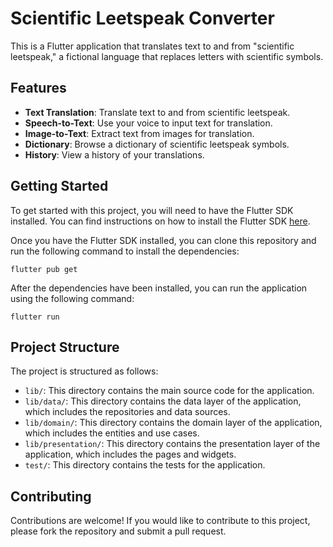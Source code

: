 # Scientific Leetspeak Converter

This is a Flutter application that translates text to and from "scientific leetspeak," a fictional language that replaces letters with scientific symbols.

## Features

*   **Text Translation**: Translate text to and from scientific leetspeak.
*   **Speech-to-Text**: Use your voice to input text for translation.
*   **Image-to-Text**: Extract text from images for translation.
*   **Dictionary**: Browse a dictionary of scientific leetspeak symbols.
*   **History**: View a history of your translations.

## Getting Started

To get started with this project, you will need to have the Flutter SDK installed. You can find instructions on how to install the Flutter SDK [here](https://flutter.dev/docs/get-started/install).

Once you have the Flutter SDK installed, you can clone this repository and run the following command to install the dependencies:

```
flutter pub get
```

After the dependencies have been installed, you can run the application using the following command:

```
flutter run
```

## Project Structure

The project is structured as follows:

*   `lib/`: This directory contains the main source code for the application.
*   `lib/data/`: This directory contains the data layer of the application, which includes the repositories and data sources.
*   `lib/domain/`: This directory contains the domain layer of the application, which includes the entities and use cases.
*   `lib/presentation/`: This directory contains the presentation layer of the application, which includes the pages and widgets.
*   `test/`: This directory contains the tests for the application.

## Contributing

Contributions are welcome! If you would like to contribute to this project, please fork the repository and submit a pull request.
